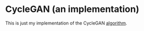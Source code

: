 # CycleGAN (an implementation)

This is just my implementation of the CycleGAN [algorithm](https://arxiv.org/abs/1703.10593).
